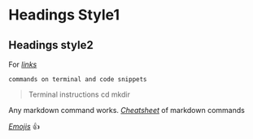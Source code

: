 # Headings Style1

## Headings style2

For [*links*](https://brew.sh) 

```
commands on terminal and code snippets
```


> Terminal instructions
> cd
> mkdir
>
> 
> 

Any markdown command works. [*Cheatsheet*](https://www.markdownguide.org/cheat-sheet/) of markdown commands

[*Emojis*](https://github.com/markdown-templates/markdown-emojis) :thumbsup:

